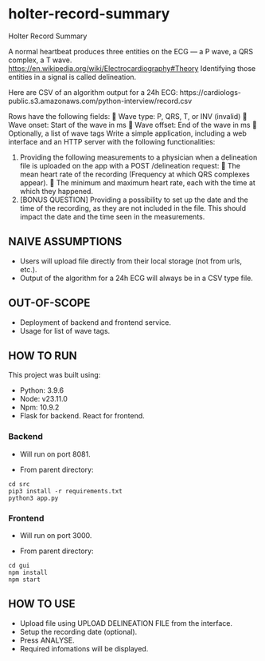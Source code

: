 # holter-record-summary

Holter Record Summary

A normal heartbeat produces three entities on the ECG — a P wave, a QRS complex, a T wave.
https://en.wikipedia.org/wiki/Electrocardiography#Theory
Identifying those entities in a signal is called delineation.

Here are CSV of an algorithm output for a 24h ECG: https://cardiologs-
public.s3.amazonaws.com/python-interview/record.csv

Rows have the following fields:
 Wave type: P, QRS, T, or INV (invalid)
 Wave onset: Start of the wave in ms
 Wave offset: End of the wave in ms
 Optionally, a list of wave tags
Write a simple application, including a web interface and an HTTP server with the following
functionalities:

1. Providing the following measurements to a physician when a delineation file is uploaded on the app
   with a POST /delineation request:
    The mean heart rate of the recording (Frequency at which QRS complexes appear).
    The minimum and maximum heart rate, each with the time at which they happened.
2. [BONUS QUESTION] Providing a possibility to set up the date and the time of the recording, as they
   are not included in the file. This should impact the date and the time seen in the measurements.


## NAIVE ASSUMPTIONS
- Users will upload file directly from their local storage (not from urls, etc.).
- Output of the algorithm for a 24h ECG will always be in a CSV type file.


## OUT-OF-SCOPE
- Deployment of backend and frontend service.
- Usage for list of wave tags.


## HOW TO RUN

This project was built using:

- Python: 3.9.6
- Node: v23.11.0
- Npm: 10.9.2
- Flask for backend. React for frontend.

### Backend

- Will run on port 8081.

- From parent directory:

```
cd src
pip3 install -r requirements.txt
python3 app.py
```

### Frontend

- Will run on port 3000.

- From parent directory:

```
cd gui
npm install
npm start
```

## HOW TO USE

- Upload file using UPLOAD DELINEATION FILE from the interface.
- Setup the recording date (optional).
- Press ANALYSE.
- Required infomations will be displayed.
